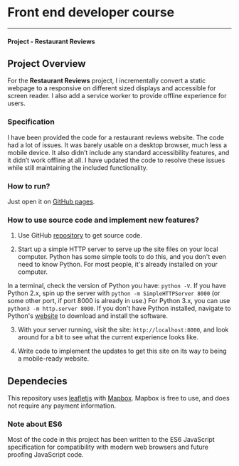 # Front end developer course
---
#### Project - Restaurant Reviews

## Project Overview

For the **Restaurant Reviews** project, I incrementally convert a static webpage to a responsive on different sized displays and accessible for screen reader. I also add a service worker to provide offline experience for users.

### Specification

I have been provided the code for a restaurant reviews website. The code had a lot of issues. It was barely usable on a desktop browser, much less a mobile device. It also didn’t include any standard accessibility features, and it didn’t work offline at all. I have updated the code to resolve these issues while still maintaining the included functionality.

### How to run?

Just open it on [GitHub pages](https://evgeniit.github.io/mws-restaurant-stage-1/).

### How to use source code and implement new features?

1. Use GitHub [repository](https://github.com/EvgeniiT/mws-restaurant-stage-1.git) to get source code.

2. Start up a simple HTTP server to serve up the site files on your local computer. Python has some simple tools to do this, and you don't even need to know Python. For most people, it's already installed on your computer.

In a terminal, check the version of Python you have: `python -V`. If you have Python 2.x, spin up the server with `python -m SimpleHTTPServer 8000` (or some other port, if port 8000 is already in use.) For Python 3.x, you can use `python3 -m http.server 8000`. If you don't have Python installed, navigate to Python's [website](https://www.python.org/) to download and install the software.

3. With your server running, visit the site: `http://localhost:8000`, and look around for a bit to see what the current experience looks like.

4. Write code to implement the updates to get this site on its way to being a mobile-ready website.

## Dependecies

This repository uses [leafletjs](https://leafletjs.com/) with [Mapbox](https://www.mapbox.com/). Mapbox is free to use, and does not require any payment information.

### Note about ES6

Most of the code in this project has been written to the ES6 JavaScript specification for compatibility with modern web browsers and future proofing JavaScript code. 
